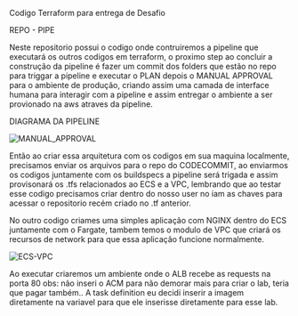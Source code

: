 Codigo Terraform para entrega de Desafio 

REPO - PIPE

Neste repositorio possui o codigo onde contruiremos a pipeline que executará os outros codigos em terraform, o proximo step ao concluir a construção da pipeline é fazer um commit dos folders que estão no repo para triggar a pipeline e executar o PLAN depois o MANUAL APPROVAL para o ambiente de produção, criando assim uma camada de interface humana para interagir com a pipeline e assim entregar o ambiente a ser provionado na aws atraves da pipeline.

DIAGRAMA DA PIPELINE


![MANUAL_APPROVAL](https://user-images.githubusercontent.com/43214800/145913458-cae961bc-4859-4c62-b291-6f2d1199e2f7.png)

Então ao criar essa arquitetura com os codigos em sua maquina localmente, precisamos enviar os arquivos para o repo do CODECOMMIT, ao enviarmos os codigos juntamente com os buildspecs a pipeline será trigada e assim provisonará os .tfs relacionados ao ECS e a VPC, lembrando que ao testar esse codigo precisamos criar dentro do nosso user no iam as chaves para acessar o repositorio recém criado no .tf anterior. 

No outro codigo criames uma simples aplicação com NGINX dentro do ECS juntamente com o Fargate, tambem temos o modulo de VPC que criará os recursos de network para que essa aplicação funcione normalmente.

![ECS-VPC](https://user-images.githubusercontent.com/43214800/145916795-983f5bb1-0dc4-4bd4-b621-69192bec95d3.png)

Ao executar criaremos um ambiente onde o ALB recebe as requests na porta 80 obs: não inseri o ACM para não demorar mais para criar o lab, teria que pagar também..
A task definition eu decidi inserir a imagem diretamente na variavel para que ele inserisse diretamente para esse lab.
